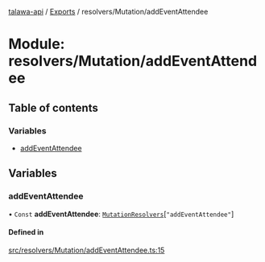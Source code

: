 [talawa-api](../README.md) / [Exports](../modules.md) / resolvers/Mutation/addEventAttendee

# Module: resolvers/Mutation/addEventAttendee

## Table of contents

### Variables

- [addEventAttendee](resolvers_Mutation_addEventAttendee.md#addeventattendee)

## Variables

### addEventAttendee

• `Const` **addEventAttendee**: [`MutationResolvers`](types_generatedGraphQLTypes.md#mutationresolvers)[``"addEventAttendee"``]

#### Defined in

[src/resolvers/Mutation/addEventAttendee.ts:15](https://github.com/PalisadoesFoundation/talawa-api/blob/0075fca/src/resolvers/Mutation/addEventAttendee.ts#L15)
